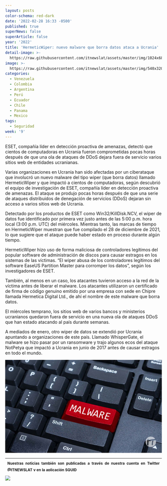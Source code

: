 ```yaml
---
layout: posts
color-schema: red-dark
date: '2022-02-28 16:33 -0500'
published: true
superNews: false
superArticle: false
year: '2022'
title: 'HermeticWiper: nuevo malware que borra datos ataca a Ucrania'
detail-image: >-
  https://raw.githubusercontent.com/itnewslat/assets/master/img/1024x680/Malware-g.jpg
image: >-
  https://raw.githubusercontent.com/itnewslat/assets/master/img/540x320/Malware-p.jpg
categories:
  - Venezuela
  - Colombia
  - Argentina
  - Perú
  - Ecuador
  - Chile
  - Panama
  - Mexico
tags:
  - Seguridad
week: '9'
---
```

ESET, compañía líder en detección proactiva de amenazas, detectó que cientos de computadoras en Ucrania fueron comprometidas pocas horas después de que una ola de ataques de DDoS dejara fuera de servicio varios sitios web de entidades ucranianas.

Varias organizaciones en Ucrania han sido afectadas por un ciberataque que involucró un nuevo malware del tipo wiper (que borra datos) llamado HermeticWiper y que impactó a cientos de computadoras, según descubrió el equipo de investigación de ESET, compañía líder en detección proactiva de amenazas. El ataque se produjo pocas horas después de que una serie de ataques distribuidos de denegación de servicios (DDoS) dejaran sin acceso a varios sitios web de Ucrania.
 
Detectado por los productos de ESET como Win32/KillDisk.NCV, el wiper de datos fue identificado por primera vez justo antes de las 5:00 p.m. hora local (3:00 p.m. UTC) del miércoles. Mientras tanto, las marcas de tiempo en HermeticWiper muestran que fue compilado el 28 de diciembre de 2021, lo que sugiere que el ataque puede haber estado en proceso durante algún tiempo.
 
HermeticWiper hizo uso de forma maliciosa de controladores legítimos del popular software de administración de discos para causar estragos en los sistemas de las víctimas. “El wiper abusa de los controladores legítimos del software EaseUS Partition Master para corromper los datos”, según los investigadores de ESET.
 
También, al menos en un caso, los atacantes tuvieron acceso a la red de la víctima antes de liberar el malware. Los atacantes utilizaron un certificado de firma de código genuino emitido por una empresa con sede en Chipre llamada Hermetica Digital Ltd., de ahí el nombre de este malware que borra datos.
 
El miércoles temprano, los sitios web de varios bancos y ministerios ucranianos quedaron fuera de servicio en una nueva ola de ataques DDoS que han estado atacando al país durante semanas.
 
A mediados de enero, otro wiper de datos se extendió por Ucrania apuntando a organizaciones de este país. Llamado WhisperGate, el malware se hizo pasar por un ransomware y trajo algunos ecos del ataque NotPetya que impactó a Ucrania en junio de 2017 antes de causar estragos en todo el mundo.

![](https://raw.githubusercontent.com/itnewslat/assets/master/img/540x320/Malware-p.jpg)

<table style="height: 42px;" width="569">
<tbody>
<tr>
<td style="text-align: justify;"><sub><strong>Nuestras noticias también son publicadas a través de nuestra cuenta en Twitter <a href="https://twitter.com/itnewslat?lang=es">@ITNEWSLAT</a> y en la aplicación <a href="https://squidapp.co/en/">SQUID</a></strong></sub></td>
</tr>
</tbody>
</table>

<img src="https://tracker.metricool.com/c3po.jpg?hash=56f88a41e39ab42c063cc51676587a04"/>